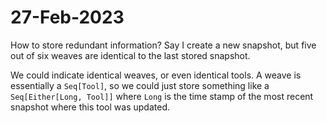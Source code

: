 # 27-Feb-2023

How to store redundant information? Say I create a new snapshot, but five out of six weaves are identical to the last stored snapshot.

We could indicate identical weaves, or even identical tools. A weave is essentially a `Seq[Tool]`, so we could just
store something like a `Seq[Either[Long, Tool]]` where `Long` is the time stamp of the most recent snapshot where this tool was updated.

